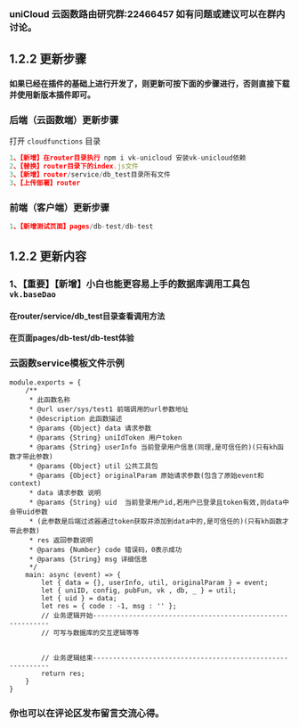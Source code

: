 ### uniCloud 云函数路由研究群:22466457 如有问题或建议可以在群内讨论。
## 1.2.2 更新步骤
#### 如果已经在插件的基础上进行开发了，则更新可按下面的步骤进行，否则直接下载并使用新版本插件即可。

### 后端（云函数端）更新步骤
打开 `cloudfunctions` 目录

```js
1、【新增】在router目录执行 npm i vk-unicloud 安装vk-unicloud依赖
2、【替换】router目录下的index.js文件
3、【新增】router/service/db_test目录所有文件
3、【上传部署】router
```

### 前端（客户端）更新步骤

```js
1、【新增测试页面】pages/db-test/db-test
```

## 1.2.2 更新内容
### 1、【重要】【新增】小白也能更容易上手的数据库调用工具包`vk.baseDao`
#### 在router/service/db_test目录查看调用方法
#### 在页面pages/db-test/db-test体验
### 云函数service模板文件示例
```
module.exports = {
	/**
	 * 此函数名称
	 * @url user/sys/test1 前端调用的url参数地址
	 * @description 此函数描述
	 * @params {Object} data 请求参数
	 * @params {String} uniIdToken 用户token
	 * @params {String} userInfo 当前登录用户信息(同理,是可信任的)(只有kh函数才带此参数)
	 * @params {Object} util 公共工具包
	 * @params {Object} originalParam 原始请求参数(包含了原始event和context)
	 * data 请求参数 说明
	 * @params {String} uid  当前登录用户id,若用户已登录且token有效,则data中会带uid参数
	 * (此参数是后端过滤器通过token获取并添加到data中的,是可信任的)(只有kh函数才带此参数)
	 * res 返回参数说明
	 * @params {Number} code 错误码，0表示成功
	 * @params {String} msg 详细信息
	 */
	main: async (event) => {
		let { data = {}, userInfo, util, originalParam } = event;
		let { uniID, config, pubFun, vk , db, _ } = util;
		let { uid } = data;
		let res = { code : -1, msg : '' };
		// 业务逻辑开始----------------------------------------------------------- 
		// 可写与数据库的交互逻辑等等
		
		
		// 业务逻辑结束-----------------------------------------------------------
		return res;
	}
}
```

### 你也可以在评论区发布留言交流心得。